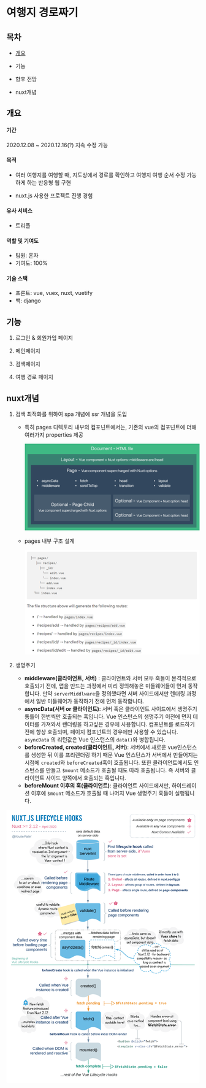 # 여행지 경로짜기

## 목차

- [개요](#개요)

- 기능

- 향후 전망

- nuxt개념

  

## 개요

#### 기간

2020.12.08 ~ 2020.12.16(?) 지속 수정 가능



#### 목적

- 여러 여행지를 여행할 때, 지도상에서 경로를 확인하고 여행지 여행 순서 수정 가능하게 하는 반응형 웹 구현 

- nuxt.js 사용한 프로젝트 진행 경험



#### 유사 서비스

- 트리플



#### 역할 및 기여도

- 팀원: 혼자
- 기여도: 100%



#### 기술 스택

- 프론트: vue, vuex, nuxt, vuetify
- 백: django



## 기능

1. 로그인 & 회원가입 페이지



2. 메인페이지



3. 검색페이지



4. 여행 경로 페이지





## nuxt개념

1. 검색 최적화를 위하여 spa 개념에 ssr 개념을 도입

   - 특히 pages 디렉토리 내부의 컴포넌트에서는, 기존의 vue의 컴포넌트에 더해 여러가지 properties 제공

     ![image-20201216153522810](README.assets/image-20201216153522810.png)

   - pages 내부 구조 설계

     ![image-20201216160608161](README.assets/image-20201216160608161.png)



2. 생명주기
   - **middleware(클라이언트, 서버)** : 클라이언트와 서버 모두 훅들이 본격적으로 호출되기 전에, 앱을 만드는 과정에서 미리 정의해놓은 미들웨어들이 먼저 동작합니다. 만약 `serverMiddlware`을 정의했다면 서버 사이드에서만 렌더링 과정에서 일반 미들웨어가 동작하기 전에 먼저 동작합니다.
   - **asyncData(서버 or 클라이언트)**: 서버 혹은 클라이언트 사이드에서 생명주기 통틀어 한번씩만 호출되는 훅입니다. Vue 인스턴스의 생명주기 이전에 먼저 데이터를 가져와서 렌더링을 하고싶은 경우에 사용합니다. 컴포넌트를 로드하기 전에 항상 호출되며, 페이지 컴포넌트의 경우에만 사용할 수 있습니다. `asyncData` 의 리턴값은 Vue 인스턴스의 `data()`와 병합됩니다.
   - **beforeCreated, created(클라이언트, 서버)**: 서버에서 새로운 vue인스턴스를 생성한 뒤 이를 프리랜더링 하기 때문 Vue 인스턴스가 서버에서 만들어지는 시점에 `created`와 `beforeCreated`훅이 호출됩니다. 또한 클라이언트에서도 인스턴스를 만들고 `$mount` 메소드가 호출될 때도 따라 호출됩니다. 즉 서버와 클라이언트 사이드 양쪽에서 호출되는 훅입니다.
   - **beforeMount 이후의 훅(클라이언트)**: 클라이언트 사이드에서만, 하이드레이션 이후에 `$mount` 메소드가 호출될 때 나머지 Vue 생명주기 훅들이 실행됩니다.

![생명주기](README.assets/nuxt-lifecycle.png)
